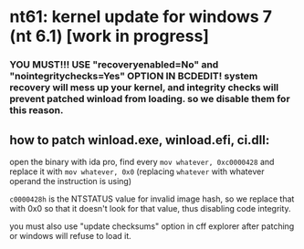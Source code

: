 # nt61: kernel update for windows 7 (nt 6.1) [work in progress]

### YOU MUST!!! USE "recoveryenabled=No" and "nointegritychecks=Yes" OPTION IN BCDEDIT! system recovery will mess up your kernel, and integrity checks will prevent patched winload from loading. so we disable them for this reason.

## how to patch winload.exe, winload.efi, ci.dll:
open the binary with ida pro, find every `mov whatever, 0xc0000428` and replace it with `mov whatever, 0x0` (replacing `whatever` with whatever operand the instruction is using)

`c0000428h` is the NTSTATUS value for invalid image hash, so we replace that with 0x0 so that it doesn't look for that value, thus disabling code integrity.

you must also use "update checksums" option in cff explorer after patching or windows will refuse to load it.
